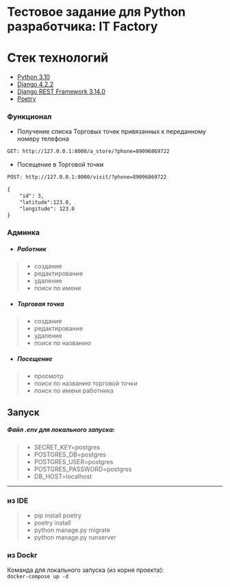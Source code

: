 # Тестовое задание для Python разработчика: IT Factory

# Стек технологий

- [Python 3.10](https://www.python.org/)
- [Django 4.2.2](https://www.djangoproject.com/)
- [Django REST Framework 3.14.0](https://www.django-rest-framework.org/)
- [Poetry](https://python-poetry.org/)

### Функционал
- Получение списка Торговых точек привязанных к переданному номеру телефона
```html
GET: http://127.0.0.1:8000/a_store/?phone=89096869722
```
- Посещение в Торговой точки
```html
POST: http://127.0.0.1:8000/visit/?phone=89096869722
```
```html
{
    "id": 3,
    "latitude":123.0,
    "longitude": 123.0
}
```

### Админка
- ##### Работник
> - создание
> - редактирование
> - удаление
> - поиск по имени

- ##### Торговая точка
> - создание
> - редактирование
> - удаление
> - поиск по названию 
- ##### Посещение
> - просмотр
> - поиск по названию торговой точки
> - поиск по имени работника

## Запуск

##### Файл .env для локального запуска:
>* SECRET_KEY=postgres
>* POSTGRES_DB=postgres
>* POSTGRES_USER=postgres
>* POSTGRES_PASSWORD=postgres
>* DB_HOST=localhost
---------------
### из IDE
>* pip install poetry
>* poetry install
>* python manage.py migrate
>* python manage.py runserver

### из Dockr
Команда для локального запуска (из корня проекта):<br>
<code>docker-compose up -d</code>